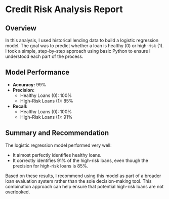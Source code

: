  # Credit Risk Analysis Report  
   
 ## Overview  
   
 In this analysis, I used historical lending data to build a logistic regression model. The goal was to predict whether a loan is healthy (0) or high-risk (1). I took a simple, step-by-step approach using basic Python to ensure I understood each part of the process.  
   
 ## Model Performance  
   
 - **Accuracy:** 99%  
 - **Precision:**   
   - Healthy Loans (0): 100%  
   - High-Risk Loans (1): 85%  
 - **Recall:**   
   - Healthy Loans (0): 100%  
   - High-Risk Loans (1): 91%  
   
 ## Summary and Recommendation  
   
 The logistic regression model performed very well:  
 - It almost perfectly identifies healthy loans.  
 - It correctly identifies 91% of the high-risk loans, even though the precision for high-risk loans is 85%.  
   
 Based on these results, I recommend using this model as part of a broader loan evaluation system rather than the sole decision-making tool. This combination approach can help ensure that potential high-risk loans are not overlooked.  